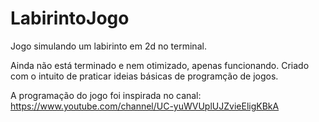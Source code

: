 # LabirintoJogo
Jogo simulando um labirinto em 2d no terminal.

Ainda não está terminado e nem otimizado, apenas funcionando. Criado com o intuito de praticar ideias básicas de programção de jogos.

A programação do jogo foi inspirada no canal: https://www.youtube.com/channel/UC-yuWVUplUJZvieEligKBkA
